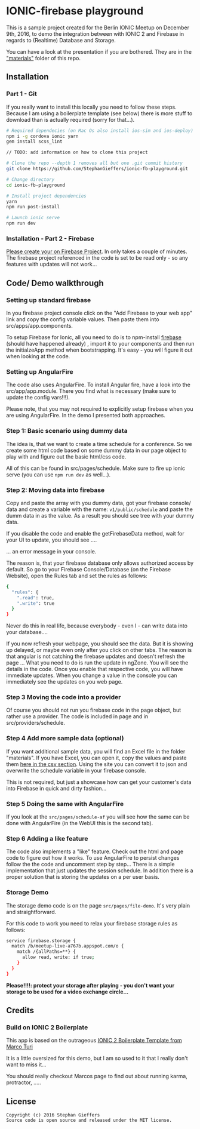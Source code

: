# IONIC-firebase playground
This is a sample project created for the Berlin IONIC Meetup on December 9th, 2016, to demo the integration between with IONIC 2 and Firebase
 in regards to (Realtime) Database and Storage.

You can have a look at the presentation if you are bothered. They are in the ["materials"](https://github.com/StephanGieffers/ionic-fb-playground/tree/master/materials) folder of this repo.

## Installation
### Part 1 - Git
If you really want to install this locally you need to follow these steps. Because I am using a boilerplate template (see below) 
there is more stuff to download than is actually required (sorry for that...).

```bash
# Required dependecies (on Mac Os also install ios-sim and ios-deploy)
npm i -g cordova ionic yarn
gem install scss_lint

// TODO: add information on how to clone this project

# Clone the repo --depth 1 removes all but one .git commit history
git clone https://github.com/StephanGieffers/ionic-fb-playground.git

# Change directory
cd ionic-fb-playground

# Install project dependencies
yarn
npm run post-install

# Launch ionic serve
npm run dev
```

### Installation - Part 2 - Firebase
[Please create your on Firebase Project](https://firebase.google.com/). In only takes a couple of minutes. 
The firebase project referenced in the code is set to be
read only - so any features with updates will not work...

## Code/ Demo walkthrough
### Setting up standard firebase
In you firebase project console click on the "Add Firebase to your web app" link and copy the config variable values.
Then paste them into src/apps/app.components.

To setup Firebase for Ionic, all you need to do is to npm-install [firebase](https://www.npmjs.com/package/firebase)  (should have happened already)
, import it to your components and then run the initialzeApp method when bootstrapping.
It's easy - you will figure it out when looking at the code. 

### Setting up AngularFire
The code also uses AngularFire. To install Angular fire, have a look into the src/app/app.module. There you find what
is necessary (make sure to update the config vars!!!).

Please note, that you may not required to explicitly setup firebase when you are using AngularFire. In the demo I presented both
approaches.

### Step 1: Basic scenario using dummy data
The idea is, that we want to create a time schedule for a conference. So we create some html code based on some dummy
data in our page object to play with and figure out the basic html/css code.

All of this can be found in src/pages/schedule.
Make sure to fire up ionic serve (you can use `npm run dev` as well...).


### Step 2: Moving data into firebase
Copy and paste the array with you dummy data, got your firebase console/ data and create a variable with the name:
`v1/public/schedule` and paste the dumm data in as the value. As a result you should see tree with your dummy data.

If you disable the code and enable the getFirebaseData method, wait for your UI to update, you should see ....

... an error message in your console.

The reason is, that your firebase database only allows authorized access by default. So go to your Firebase Console/Database
 (on the Firebase Website), open the Rules tab and set the rules as follows:
```bash
{
  "rules": {
    ".read": true,
    ".write": true
  }
}
```
Never do this in real life, because everybody - even I  - can write data into your database....

If you now refresh your webpage, you should see the data. But it is showing up delayed, or maybe even only after you
click on other tabs. The reason is that angular is not catching the firebase updates and doesn't refresh the page ... 
What you need to do is run the update in ngZone. You will see the details in the code. Once you enable that 
respective code, you will have immediate updates. When you change a value in the console you can immediately see the 
updates on you web page.

### Step 3 Moving the code into a provider
Of course you should not run you firebase code in the page object, but rather use a provider. The code is included in
page and in src/providers/schedule.

### Step 4 Add more sample data (optional) 
If you want additional sample data, you will find an Excel file in the folder "materials". If you have Excel, you can open it,
copy the values and paste them [here in the csv section](http://www.convertcsv.com/csv-to-json.htm). Using the site you
can convert it to json and overwrite the schedule variable in your firebase console.

This is not required, but just a showcase how can get your customer's data into Firebase in quick and dirty fashion... 

### Step 5 Doing the same with AngularFire
If you look at the `src/pages/schedule-af` you will see how the same can be done with AngularFire (in the WebUI this is
the second tab).

### Step 6 Adding a like feature
The code also implements a "like" feature. Check out the html and page code to figure out how it works.
To use AngularFire to persist changes follow the the code and uncomment step by step...
There is a simple implementation that just updates the session schedule. In addition there is a proper solution
that is storing the updates on a per user basis.


### Storage Demo
The storage demo code is on the page `src/pages/file-demo`. It's very plain and straightforward.

For this code to work you need to relax your firebase storage rules as follows:

``` bash
service firebase.storage {
  match /b/meetup-live-a767b.appspot.com/o {
    match /{allPaths=**} {
      allow read, write: if true;
    }
  }
}
```

**Please!!!!: protect your storage after playing - you don't want your storage to be used for a video exchange circle...** 

 
## Credits
### Build on IONIC 2 Boilerplate
 This app is based on the outrageous [IONIC 2 Boilerplate Template from Marco Turi](https://github.com/marcoturi/ionic2-boilerplate)
 
 It is a little oversized for this demo, but I am so used to it that I really don't want to miss it...
 
 You should really checkout Marcos page to find out about running karma, protractor, .....
 
 
## <a name="license"></a>License
    Copyright (c) 2016 Stephan Gieffers 
    Source code is open source and released under the MIT license.
